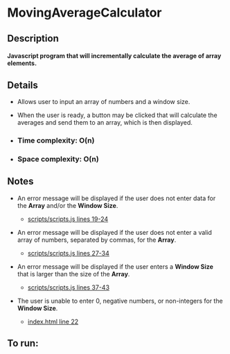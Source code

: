 # MovingAverageCalculator
## Description
#### Javascript program that will incrementally calculate the average of array elements.

## Details
* Allows user to input an array of numbers and a window size.<br>
* When the user is ready, a button may be clicked that will calculate the averages and send them to an array, which is then displayed.<br>

* ### Time complexity: O(n)<br>
* ### Space complexity: O(n)

## Notes
* An error message will be displayed if the user does not enter data for the **Array** and/or the **Window Size**.
  * [scripts/scripts.js lines 19-24](../scripts.js)

* An error message will be displayed if the user does not enter a valid array of numbers, separated by commas, for the **Array**.
  * [scripts/scripts.js lines 27-34](../scripts.js)

* An error message will be displayed if the user enters a **Window Size** that is larger than the size of the **Array**.
  * [scripts/scripts.js lines 37-43](../scripts.js)

* The user is unable to enter 0, negative numbers, or non-integers for the **Window Size**.
  * [index.html line 22](../index.html)

## To run:
